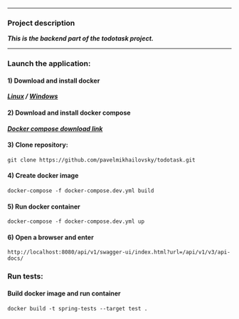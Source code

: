 ***
### Project description
***This is the backend part of the todotask project.***
***

### Launch the application:

#### 1) Download and install docker
***[Linux](https://docs.docker.com/engine/install/) / [Windows](https://docs.docker.com/desktop/windows/install/)***

#### 2) Download and install docker compose

***[Docker compose download link](https://docs.docker.com/compose/install/)***

#### 3) Clone repository:
    git clone https://github.com/pavelmikhailovsky/todotask.git

#### 4) Create docker image
    docker-compose -f docker-compose.dev.yml build

#### 5) Run docker container
    docker-compose -f docker-compose.dev.yml up

#### 6) Open a browser and enter
    http://localhost:8080/api/v1/swagger-ui/index.html?url=/api/v1/v3/api-docs/

### Run tests:

#### Build docker image and run container
    docker build -t spring-tests --target test .

